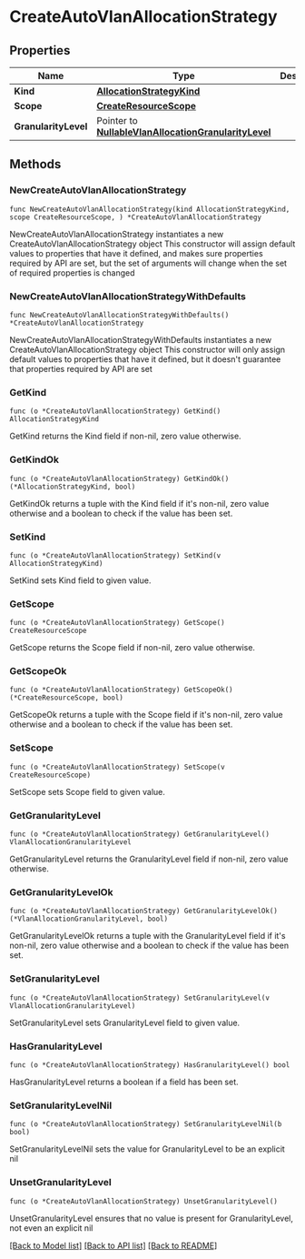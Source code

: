 # CreateAutoVlanAllocationStrategy

## Properties

Name | Type | Description | Notes
------------ | ------------- | ------------- | -------------
**Kind** | [**AllocationStrategyKind**](AllocationStrategyKind.md) |  | 
**Scope** | [**CreateResourceScope**](CreateResourceScope.md) |  | 
**GranularityLevel** | Pointer to [**NullableVlanAllocationGranularityLevel**](VlanAllocationGranularityLevel.md) |  | [optional] 

## Methods

### NewCreateAutoVlanAllocationStrategy

`func NewCreateAutoVlanAllocationStrategy(kind AllocationStrategyKind, scope CreateResourceScope, ) *CreateAutoVlanAllocationStrategy`

NewCreateAutoVlanAllocationStrategy instantiates a new CreateAutoVlanAllocationStrategy object
This constructor will assign default values to properties that have it defined,
and makes sure properties required by API are set, but the set of arguments
will change when the set of required properties is changed

### NewCreateAutoVlanAllocationStrategyWithDefaults

`func NewCreateAutoVlanAllocationStrategyWithDefaults() *CreateAutoVlanAllocationStrategy`

NewCreateAutoVlanAllocationStrategyWithDefaults instantiates a new CreateAutoVlanAllocationStrategy object
This constructor will only assign default values to properties that have it defined,
but it doesn't guarantee that properties required by API are set

### GetKind

`func (o *CreateAutoVlanAllocationStrategy) GetKind() AllocationStrategyKind`

GetKind returns the Kind field if non-nil, zero value otherwise.

### GetKindOk

`func (o *CreateAutoVlanAllocationStrategy) GetKindOk() (*AllocationStrategyKind, bool)`

GetKindOk returns a tuple with the Kind field if it's non-nil, zero value otherwise
and a boolean to check if the value has been set.

### SetKind

`func (o *CreateAutoVlanAllocationStrategy) SetKind(v AllocationStrategyKind)`

SetKind sets Kind field to given value.


### GetScope

`func (o *CreateAutoVlanAllocationStrategy) GetScope() CreateResourceScope`

GetScope returns the Scope field if non-nil, zero value otherwise.

### GetScopeOk

`func (o *CreateAutoVlanAllocationStrategy) GetScopeOk() (*CreateResourceScope, bool)`

GetScopeOk returns a tuple with the Scope field if it's non-nil, zero value otherwise
and a boolean to check if the value has been set.

### SetScope

`func (o *CreateAutoVlanAllocationStrategy) SetScope(v CreateResourceScope)`

SetScope sets Scope field to given value.


### GetGranularityLevel

`func (o *CreateAutoVlanAllocationStrategy) GetGranularityLevel() VlanAllocationGranularityLevel`

GetGranularityLevel returns the GranularityLevel field if non-nil, zero value otherwise.

### GetGranularityLevelOk

`func (o *CreateAutoVlanAllocationStrategy) GetGranularityLevelOk() (*VlanAllocationGranularityLevel, bool)`

GetGranularityLevelOk returns a tuple with the GranularityLevel field if it's non-nil, zero value otherwise
and a boolean to check if the value has been set.

### SetGranularityLevel

`func (o *CreateAutoVlanAllocationStrategy) SetGranularityLevel(v VlanAllocationGranularityLevel)`

SetGranularityLevel sets GranularityLevel field to given value.

### HasGranularityLevel

`func (o *CreateAutoVlanAllocationStrategy) HasGranularityLevel() bool`

HasGranularityLevel returns a boolean if a field has been set.

### SetGranularityLevelNil

`func (o *CreateAutoVlanAllocationStrategy) SetGranularityLevelNil(b bool)`

 SetGranularityLevelNil sets the value for GranularityLevel to be an explicit nil

### UnsetGranularityLevel
`func (o *CreateAutoVlanAllocationStrategy) UnsetGranularityLevel()`

UnsetGranularityLevel ensures that no value is present for GranularityLevel, not even an explicit nil

[[Back to Model list]](../README.md#documentation-for-models) [[Back to API list]](../README.md#documentation-for-api-endpoints) [[Back to README]](../README.md)


